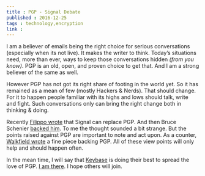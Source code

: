 ```yaml
---
title : PGP - Signal Debate
published : 2016-12-25
tags : technology,encryption
link : 
---
```


I am a believer of emails being the right choice for serious conversations (especially when its not live). It makes the writer to think. Today’s situations need, more than ever, ways to keep those conversations hidden *(from you know)*.  PGP is an old, open, and proven choice to get that. And I am a strong believer of the same as well.

However PGP has not got its right share of footing in the world yet. So it has remained as a mean of few (mostly Hackers & Nerds). That should change. For it to happen  people familiar with its highs and lows should talk, write and fight. Such conversations only can bring the right change both in thinking & doing.

Recently [Filippo wrote](http://arstechnica.com/security/2016/12/op-ed-im-giving-up-on-pgp/) that Signal can replace PGP. And then Bruce Schenier [backed him](https://www.schneier.com/blog/archives/2016/12/giving_up_on_pg.html). To me the thought sounded a bit strange. But the points raised against PGP are important to note and act upon. As a counter, [Walkfield wrote](http://arstechnica.com/information-technology/2016/12/signal-does-not-replace-pgp/) a fine piece backing PGP. All of these view points will only help and should happen often.

In the mean time, I will say that [Keybase](https://keybase.io) is doing their best to spread the love of PGP. [I am there](https://keybase.io/kaushikc). I hope others will join.
